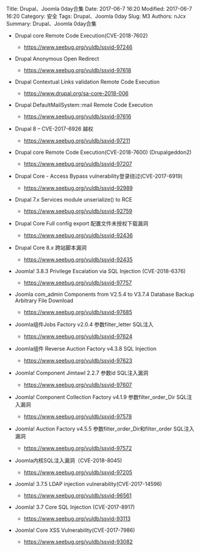 Title: Drupal、Joomla 0day合集
Date: 2017-06-7 16:20
Modified: 2017-06-7 16:20
Category: 安全
Tags:  Drupal、Joomla 0day
Slug: M3
Authors: nJcx
Summary: Drupal、Joomla 0day合集


- Drupal core Remote Code Execution(CVE-2018-7602)
	- https://www.seebug.org/vuldb/ssvid-97246

- Drupal Anonymous Open Redirect
	- https://www.seebug.org/vuldb/ssvid-97618

- Drupal Contextual Links validation Remote Code Execution
	- https://www.drupal.org/sa-core-2018-006

- Drupal DefaultMailSystem::mail Remote Code Execution
	- https://www.seebug.org/vuldb/ssvid-97616

- Drupal 8 – CVE-2017-6926 越权
	- https://www.seebug.org/vuldb/ssvid-97211

- Drupal core Remote Code Execution(CVE-2018-7600) (Drupalgeddon2)
	- https://www.seebug.org/vuldb/ssvid-97207

- Drupal Core - Access Bypass vulnerability登录绕过(CVE-2017-6919)
	- https://www.seebug.org/vuldb/ssvid-92989

- Drupal 7.x Services module unserialize() to RCE
	- https://www.seebug.org/vuldb/ssvid-92759

- Drupal Core Full config export 配置文件未授权下载漏洞
	- https://www.seebug.org/vuldb/ssvid-92436
- Drupal Core 8.x 跨站脚本漏洞
	- https://www.seebug.org/vuldb/ssvid-92435

- Joomla! 3.8.3 Privilege Escalation via SQL Injection (CVE-2018-6376)
	- https://www.seebug.org/vuldb/ssvid-97757

- Joomla com_admin Components from V2.5.4 to V3.7.4 Database Backup Arbitrary File Download 
	- https://www.seebug.org/vuldb/ssvid-97685

- Joomla组件Jobs Factory v2.0.4 参数filter_letter SQL注入
	- https://www.seebug.org/vuldb/ssvid-97624

- Joomla组件 Reverse Auction Factory v4.3.8 SQL Injection
	- https://www.seebug.org/vuldb/ssvid-97623

- Joomla! Component Jimtawl 2.2.7 参数id SQL注入漏洞
	- https://www.seebug.org/vuldb/ssvid-97607

- Joomla! Component Collection Factory v4.1.9 参数filter_order_Dir SQL注入漏洞
	- https://www.seebug.org/vuldb/ssvid-97578

- Joomla! Auction Factory v4.5.5 参数filter_order_Dir和filter_order SQL注入漏洞
	- https://www.seebug.org/vuldb/ssvid-97572

- Joomla内核SQL注入漏洞（CVE-2018-8045)
	- https://www.seebug.org/vuldb/ssvid-97205

- Joomla! 3.7.5 LDAP injection vulnerability(CVE-2017-14596)
	- https://www.seebug.org/vuldb/ssvid-96561

- Joomla! 3.7 Core SQL Injection (CVE-2017-8917)
	- https://www.seebug.org/vuldb/ssvid-93113

- Joomla! Core XSS Vulnerability(CVE-2017-7986)
	- https://www.seebug.org/vuldb/ssvid-93082

